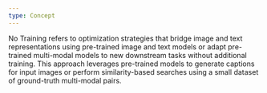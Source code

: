```yaml
---
type: Concept
---
```


No Training refers to optimization strategies that bridge image and text representations using pre-trained image and text models or adapt pre-trained multi-modal models to new downstream tasks without additional training. This approach leverages pre-trained models to generate captions for input images or perform similarity-based searches using a small dataset of ground-truth multi-modal pairs.